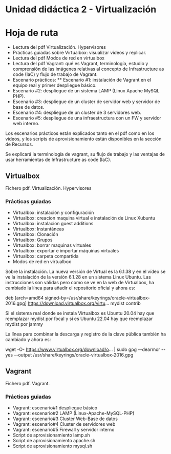 # Unidad didáctica 2 - Virtualización

# Hoja de ruta
* Lectura del pdf Virtualización. Hypervisores
* Prácticas guiadas sobre Virtualbox: visualizar vídeos y replicar.
* Lectura del pdf Modos de red en virtualbox
* Lectura del pdf Vagrant: qué es Vagrant, terminología, estudio y comprensión de las imágenes relativas al concepto de Infrastructure as code (IaC) y flujo de trabajo de Vagrant.
* Escenario prácticos:
 ** Escenario #1: instalación de Vagrant en el equipo real y primer despliegue básico.
 * Escenario #2: despliegue de un sistema LAMP (Linux Apache MySQL PHP).
 * Escenario #3: despliegue de un cluster de servidor web y servidor de base de datos.
 * Escenario #4: despliegue de un cluster de 3 servidores web.
 * Escenario #5: despliegue de una infraestructura con un FW y servidor web interno.

Los escenarios prácticos están explicados tanto en el pdf como en los vídeos, y los scripts de aprovisionamiento están disponibles en la sección de Recursos.

Se explicará la terminología de vagrant, su flujo de trabajo y las ventajas de usar herramientas de Infrastructure as code (IaC).

## Virtualbox

Fichero pdf. Virtualización. Hypervisores

### Prácticas guiadas
* Virtualbox: instalación y configuración
* Virtualbox: creacion maquina virtual e instalación de Linux Xubuntu
* Virtualbox: instalacion guest additions
* Virtualbox: Instantáneas
* Virtualbox: Clonación
* Virtualbox: Grupos
* Virtualbox: borrar maquinas virtuales
* Virtualbox: exportar e importar máquinas virtuales
* Virtualbox: carpeta compartida
* Modos de red en virtualbox

Sobre la instalación. La nueva versión de Virtual es la 6.1.38 y en el vídeo se ve la instalación de la versión 6.1.28 en un sistema Linux Ubuntu. Las instrucciones son válidas pero como se ve en la web de Virtualbox, ha cambiado la línea para añadir el repositorio oficial y ahora es:

deb [arch=amd64 signed-by=/usr/share/keyrings/oracle-virtualbox-2016.gpg] https://download.virtualbox.org/virtu... mydist contrib

Si el sistema real donde se instala Virtualbox es Ubuntu 20.04 hay que reemplazar mydist por focal y si es Ubuntu 22.04 hay que reemplazar mydist por jammy

La línea para combinar la descarga y registro de la clave pública también ha cambiado y ahora es:

wget -O- https://www.virtualbox.org/download/o... | sudo gpg --dearmor --yes --output /usr/share/keyrings/oracle-virtualbox-2016.gpg


## Vagrant

Fichero pdf. Vagrant.

### Prácticas guiadas

* Vagrant: escenario#1 despliegue básico
* Vagrant: escenario#2 LAMP (Linux-Apache-MySQL-PHP)
* Vagrant: escenario#3 Cluster Web-Base de datos
* Vagrant: escenario#4 Cluster de servidores web
* Vagrant: escenario#5 Firewall y servidor interno
* Script de aprovisionamiento lamp.sh
* Script de aprovisionamiento apache.sh
* Script de aprovisionamiento mysql.sh
